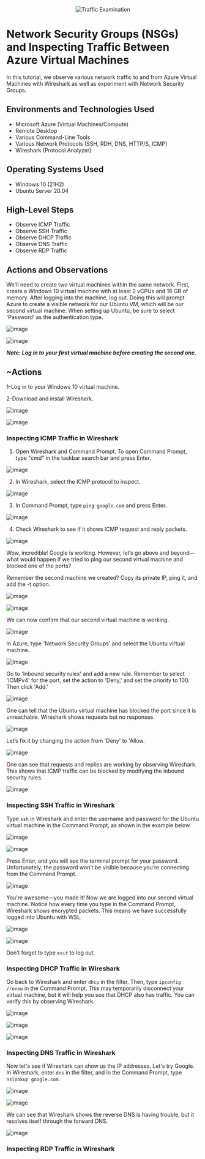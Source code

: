 <p align="center">
<img src="https://i.imgur.com/Ua7udoS.png" alt="Traffic Examination"/>
</p>

<h1>Network Security Groups (NSGs) and Inspecting Traffic Between Azure Virtual Machines</h1>
In this tutorial, we observe various network traffic to and from Azure Virtual Machines with Wireshark as well as experiment with Network Security Groups. <br />




<h2>Environments and Technologies Used</h2>

- Microsoft Azure (Virtual Machines/Compute)
- Remote Desktop
- Various Command-Line Tools
- Various Network Protocols (SSH, RDH, DNS, HTTP/S, ICMP)
- Wireshark (Protocol Analyzer)

<h2>Operating Systems Used </h2>

- Windows 10 (21H2)
- Ubuntu Server 20.04

<h2>High-Level Steps</h2>

- Observe ICMP Traffic
- Observe SSH Traffic
- Observe DHCP Traffic
- Observe DNS Traffic
- Observe RDP Traffic


<h2>Actions and Observations</h2>

We'll need to create two virtual machines within the same network. First, create a Windows 10 virtual machine with at least 2 vCPUs and 16 GB of memory. After logging into the machine, log out. Doing this will prompt Azure to create a visible network for our Ubuntu VM, which will be our second virtual machine. When setting up Ubuntu, be sure to select 'Password' as the authentication type.

![image](https://github.com/user-attachments/assets/ade7fb4c-eafe-4f74-93f3-ca685e56e2ed)

![image](https://github.com/user-attachments/assets/04d297ec-3cee-4de6-9a81-2f6c5a7e8dda)

***Note: Log in to your first virtual machine before creating the second one.***

<h2>~Actions</h2>

1-Log in to your Windows 10 virtual machine.

2-Download and install Wireshark.

![image](https://github.com/user-attachments/assets/beeb6c7c-aee5-40a6-8ae0-1b83a7a631cb)

![image](https://github.com/user-attachments/assets/7c443c72-e70f-448b-80bc-8a3c4eee8189)


<h3>Inspecting ICMP Traffic in Wireshark</h3>

1. Open Wireshark and Command Prompt. To open Command Prompt, type "cmd" in the taskbar search bar and press Enter.

![image](https://github.com/user-attachments/assets/97f7a0e7-8aec-473d-9815-2b655a1e7145)

2. In Wireshark, select the ICMP protocol to inspect.

![image](https://github.com/user-attachments/assets/63e8eaf6-763a-4788-96b2-a9598faa1fb6)

3. In Command Prompt, type `ping google.com` and press Enter.

  ![image](https://github.com/user-attachments/assets/ffc0ca4b-3219-4d1d-998a-0a15938b9dee)

4. Check Wireshark to see if it shows ICMP request and reply packets.

![image](https://github.com/user-attachments/assets/b30498c5-0846-452a-9b78-4904701ceb6d)

Wow, incredible! Google is working. However, let’s go above and beyond—what would happen if we tried to ping our second virtual machine and blocked one of the ports?

Remember the second machine we created? Copy its private IP, ping it, and add the -t option.

![image](https://github.com/user-attachments/assets/79502639-3ba8-41d7-b696-cd5350c2ce36)

![image](https://github.com/user-attachments/assets/8a181162-dae1-4561-8d82-e7151754387b)

We can now confirm that our second virtual machine is working.

![image](https://github.com/user-attachments/assets/035b2a7d-115e-4caa-b727-a33a47faaf29)

In Azure, type 'Network Security Groups' and select the Ubuntu virtual machine.

![image](https://github.com/user-attachments/assets/6ef5f1c4-8878-44f7-a1dc-dc8299ab3a71)

Go to 'Inbound security rules' and add a new rule. Remember to select 'ICMPv4' for the port, set the action to 'Deny,' and set the priority to 100. Then click 'Add.'

![image](https://github.com/user-attachments/assets/da75f8cf-9173-49bf-9197-69b763085b20)

One can tell that the Ubuntu virtual machine has blocked the port since it is unreachable. Wireshark shows requests but no responses.

![image](https://github.com/user-attachments/assets/6cc16325-0d49-4975-8ee2-77a474a2fd1f)

Let’s fix it by changing the action from 'Deny' to 'Allow.

![image](https://github.com/user-attachments/assets/6157b6f4-5600-48fd-af17-5969a25f8693)

One can see that requests and replies are working by observing Wireshark. This shows that ICMP traffic can be blocked by modifying the inbound security rules.

![image](https://github.com/user-attachments/assets/8a9f1401-411a-4360-9dbc-84fb4460f59c)

<h3>Inspecting SSH Traffic in Wireshark</h3>

Type `ssh` in Wireshark and enter the username and password for the Ubuntu virtual machine in the Command Prompt, as shown in the example below.

![image](https://github.com/user-attachments/assets/4e010ec3-e679-4e5e-a37f-c4e99e6fc8e0)

![image](https://github.com/user-attachments/assets/036a3d49-934c-44c6-a793-13ef41627032)

Press Enter, and you will see the terminal prompt for your password. Unfortunately, the password won’t be visible because you’re connecting from the Command Prompt.

![image](https://github.com/user-attachments/assets/9ca941e7-1782-4114-a03f-81c92fc3d360)

You're awesome—you made it! Now we are logged into our second virtual machine. Notice how every time you type in the Command Prompt, Wireshark shows encrypted packets. This means we have successfully logged into Ubuntu with WSL.

![image](https://github.com/user-attachments/assets/8c5482ab-ab03-4d7e-8495-be34514a2be7)

![image](https://github.com/user-attachments/assets/6e9e75e4-bd22-403e-901e-237898093a18)

Don’t forget to type `exit` to log out.

<h3>Inspecting DHCP Traffic in Wireshark</h3>

Go back to Wireshark and enter `dhcp` in the filter. Then, type `ipconfig /renew` in the Command Prompt. This may temporarily disconnect your virtual machine, but it will help you see that DHCP also has traffic. You can verify this by observing Wireshark.

![image](https://github.com/user-attachments/assets/4f30ec1c-520d-461a-bd48-a893ce21970f)

![image](https://github.com/user-attachments/assets/48cec906-5087-405c-bd33-6574f40f2ca2)

![image](https://github.com/user-attachments/assets/bdb9b86a-4655-4174-be05-c87a51f927d4)

<h3>Inspecting DNS Traffic in Wireshark</h3>

Now let's see if Wireshark can show us the IP addresses. Let's try Google. In Wireshark, enter `dns` in the filter, and in the Command Prompt, type `nslookup google.com`.

![image](https://github.com/user-attachments/assets/e811ff26-b369-42fe-a54d-edf10fc0ed24)

![image](https://github.com/user-attachments/assets/127c3ce1-10ed-490b-8560-6df1b5410deb)

We can see that Wireshark shows the reverse DNS is having trouble, but it resolves itself through the forward DNS.

![image](https://github.com/user-attachments/assets/1272c0c9-41dd-4024-8bc7-5849073528c3)

<h3>Inspecting RDP Traffic in Wireshark</h3>























